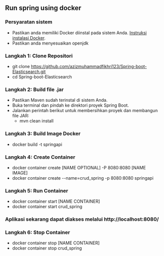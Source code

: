 ## Run spring using docker

### Persyaratan sistem 
 - Pastikan anda memiliki Docker diinstal pada sistem Anda. [Instruksi instalasi Docker](https://docs.docker.com/get-docker/).
 - Pastikan anda menyesuaikan openjdk

### Langkah 1: Clone Repositori
  - git clone https://github.com/azizmuhammadfikhri123/Spring-boot-Elasticsearch.git
  - cd Spring-boot-Elasticsearch

### Langkah 2: Build file .jar
  - Pastikan Maven sudah terinstal di sistem Anda.
  - Buka terminal dan pindah ke direktori proyek Spring Boot.
  - Jalankan perintah berikut untuk membersihkan proyek dan membangun file JAR:
     - mvn clean install

### Langkah 3: Build Image Docker
  - docker build -t springapi

### Langkah 4: Create Container
  - docker container create [NAME OPTIONAL] -P 8080:8080 [NAME IMAGE]
  - docker container create --name=crud_spring -p 8080:8080 springapi

### Langkah 5: Run Container 
  - docker container start [NAME CONTAINER]
  - docker container start crud_spring

### Aplikasi sekarang dapat diakses melalui http://localhost:8080/

### Langkah 6: Stop Container 
  - docker container stop [NAME CONTAINER]
  - docker container stop crud_spring


